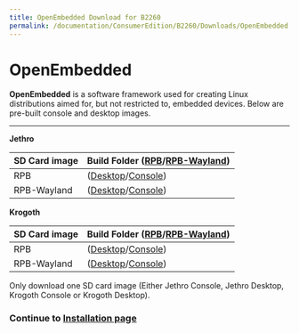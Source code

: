 ```yaml
---
title: OpenEmbedded Download for B2260
permalink: /documentation/ConsumerEdition/B2260/Downloads/OpenEmbedded.md.html
---
```

# OpenEmbedded

**OpenEmbedded** is a software framework used for creating Linux distributions aimed for, but not restricted to, embedded devices. Below are pre-built console and desktop images.
***

**Jethro**

|   SD Card image    |  Build Folder ([RPB](http://builds.96boards.org/snapshots/reference-platform/openembedded/jethro/stih410-b2260/rpb/latest/)/[RPB-Wayland](http://builds.96boards.org/snapshots/reference-platform/openembedded/jethro/stih410-b2260/rpb-wayland/latest/)) |
|:------------------|:-----------------------|
| RPB    | ([Desktop](http://builds.96boards.org/snapshots/reference-platform/openembedded/jethro/stih410-b2260/rpb/latest/rpb-desktop-image-stih410-b2260-*.stimg)/[Console](http://builds.96boards.org/snapshots/reference-platform/openembedded/jethro/stih410-b2260/rpb/latest/rpb-console-image-stih410-b2260-*.stimg)) |
| RPB-Wayland | ([Desktop](http://builds.96boards.org/snapshots/reference-platform/openembedded/jethro/stih410-b2260/rpb-wayland/latest/rpb-weston-image-stih410-b2260-*.stimg)/[Console](http://builds.96boards.org/snapshots/reference-platform/openembedded/jethro/stih410-b2260/rpb-wayland/latest/rpb-console-image-stih410-b2260-*.stimg)) |

**Krogoth**

|   SD Card image    |  Build Folder ([RPB](http://builds.96boards.org/snapshots/reference-platform/openembedded/krogoth/stih410-b2260/rpb/latest/)/[RPB-Wayland](http://builds.96boards.org/snapshots/reference-platform/openembedded/krogoth/stih410-b2260/rpb-wayland/latest/)) |
|:------------------|:-----------------------|
| RPB    | ([Desktop](http://builds.96boards.org/snapshots/reference-platform/openembedded/krogoth/stih410-b2260/rpb/latest/rpb-desktop-image-stih410-b2260-*.stimg)/[Console](http://builds.96boards.org/snapshots/reference-platform/openembedded/krogoth/stih410-b2260/rpb/latest/rpb-console-image-stih410-b2260-*.stimg)) |
| RPB-Wayland | ([Desktop](http://builds.96boards.org/snapshots/reference-platform/openembedded/krogoth/stih410-b2260/rpb-wayland/latest/rpb-weston-image-stih410-b2260-*.stimg)/[Console](http://builds.96boards.org/snapshots/reference-platform/openembedded/krogoth/stih410-b2260/rpb-wayland/latest/rpb-console-image-stih410-b2260-*.stimg)) |

Only download one SD card image (Either Jethro Console, Jethro Desktop, Krogoth Console or Krogoth Desktop).

### Continue to [Installation page](../Installation/)
